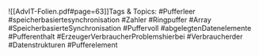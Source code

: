 
![[AdvIT-Folien.pdf#page=63]]Tags & Topics:
   #Pufferleer
   #speicherbasiertesynchronisation
   #Zahler
   #Ringpuffer
   #Array
   #SpeicherbasierteSynchronisation
   #Puffervoll
   #abgelegtenDatenelemente
   #Pufferenthalt
   #ErzeugerVerbraucherProblemshierbei
   #Verbraucherder
   #Datenstrukturen
   #Pufferelement